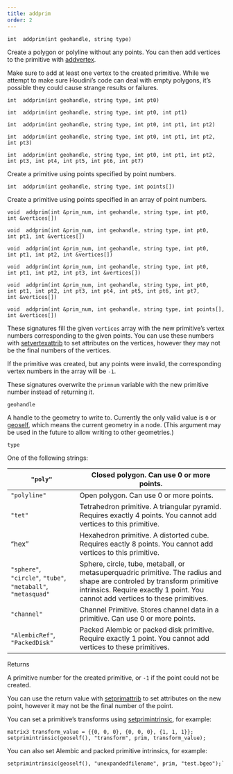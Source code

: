 ```yaml
---
title: addprim
order: 2
---
```

`int  addprim(int geohandle, string type)`

Create a polygon or polyline without any points. You can then add vertices to the primitive with [addvertex](addvertex.html "Adds a vertex to a primitive in a geometry.").

Make sure to add at least one vertex to the created primitive. While we attempt to make sure Houdini’s code can deal with empty polygons, it’s possible they could cause strange results or failures.

`int  addprim(int geohandle, string type, int pt0)`

`int  addprim(int geohandle, string type, int pt0, int pt1)`

`int  addprim(int geohandle, string type, int pt0, int pt1, int pt2)`

`int  addprim(int geohandle, string type, int pt0, int pt1, int pt2, int pt3)`

`int  addprim(int geohandle, string type, int pt0, int pt1, int pt2, int pt3, int pt4, int pt5, int pt6, int pt7)`

Create a primitive using points specified by point numbers.

`int  addprim(int geohandle, string type, int points[])`

Create a primitive using points specified in an array of point numbers.

`void  addprim(int &prim_num, int geohandle, string type, int pt0, int &vertices[])`

`void  addprim(int &prim_num, int geohandle, string type, int pt0, int pt1, int &vertices[])`

`void  addprim(int &prim_num, int geohandle, string type, int pt0, int pt1, int pt2, int &vertices[])`

`void  addprim(int &prim_num, int geohandle, string type, int pt0, int pt1, int pt2, int pt3, int &vertices[])`

`void  addprim(int &prim_num, int geohandle, string type, int pt0, int pt1, int pt2, int pt3, int pt4, int pt5, int pt6, int pt7, int &vertices[])`

`void  addprim(int &prim_num, int geohandle, string type, int points[], int &vertices[])`

These signatures fill the given `vertices` array with the new primitive’s vertex numbers corresponding to the given points. You can use these numbers with [setvertexattrib](setvertexattrib.html "Sets a vertex attribute in a geometry.") to set attributes on the vertices, however they may not be the final numbers of the vertices.

If the primitive was created, but any points were invalid, the corresponding vertex numbers in the array will be `-1`.

These signatures overwrite the `primnum` variable with the new primitive number instead of returning it.

`geohandle`

A handle to the geometry to write to. Currently the only valid value is `0` or [geoself](geoself.html "Returns a handle to the current geometry."), which means the current geometry in a node. (This argument may be used in the future to allow writing to other geometries.)

`type`

One of the following strings:

| `"poly"` | Closed polygon. Can use 0 or more points. |
| --- | --- |
| `"polyline"` | Open polygon. Can use 0 or more points. |
| `"tet"` | Tetrahedron primitive. A triangular pyramid. Requires exactly 4 points. You cannot add vertices to this primitive. |
| “hex” | Hexahedron primitive. A distorted cube. Requires eactly 8 points. You cannot add vertices to this primitive. |
| `"sphere"`, `"circle"`, `"tube"`, `"metaball"`, `"metasquad"` | Sphere, circle, tube, metaball, or metasuperquadric primitive. The radius and shape are controled by transform primitive intrinsics. Require exactly 1 point. You cannot add vertices to these primitives. |
| `"channel"` | Channel Primitive. Stores channel data in a primitive. Can use 0 or more points. |
| `"AlembicRef"`, `"PackedDisk"` | Packed Alembic or packed disk primitive. Require exactly 1 point. You cannot add vertices to these primitives. |

Returns

A primitive number for the created primitive, or `-1` if the point could not be created.

You can use the return value with [setprimattrib](setprimattrib.html "Sets a primitive attribute in a geometry.") to set attributes on the new point, however it may not be the final number of the point.

You can set a primitive’s transforms using [setprimintrinsic](setprimintrinsic.html "Sets the value of a writeable primitive intrinsic attribute."), for example:

```vex
matrix3 transform_value = {{0, 0, 0}, {0, 0, 0}, {1, 1, 1}};
setprimintrinsic(geoself(), "transform", prim, transform_value);

```

You can also set Alembic and packed primitive intrinsics, for example:

```vex
setprimintrinsic(geoself(), "unexpandedfilename", prim, "test.bgeo");`

```
